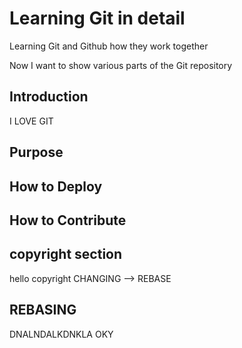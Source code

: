 # Learning Git in detail

Learning Git and Github how they work together

Now I want to show various parts of the Git repository

## Introduction 
I LOVE GIT
## Purpose
## How to Deploy
## How to Contribute
## copyright section
hello copyright
CHANGING --> REBASE
## REBASING
DNALNDALKDNKLA
OKY
